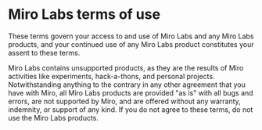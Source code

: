 # Miro Labs terms of use

These terms govern your access to and use of Miro Labs and any Miro Labs products, and your continued use of any Miro Labs product constitutes your assent to these terms.

Miro Labs contains unsupported products, as they are the results of Miro activities like experiments, hack-a-thons, and personal projects. Notwithstanding anything to the contrary in any other agreement that you have with Miro, all Miro Labs products are provided "as is" with all bugs and errors, are not supported by Miro, and are offered without any warranty, indemnity, or support of any kind. If you do not agree to these terms, do not use the Miro Labs products.
